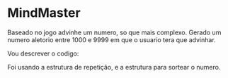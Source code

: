 # MindMaster
Baseado no jogo advinhe um numero, so que mais complexo. 
Gerado um numero aletorio entre 1000 e 9999 em que o usuario tera que  advinhar.

Vou descrever o codigo:

Foi usando a estrutura de repetição, e a estrutura para sortear o numero.
